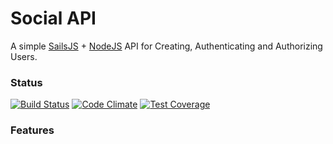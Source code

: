 # Social API

A simple [SailsJS] + [NodeJS] API for Creating, Authenticating and Authorizing Users.

### Status

[![Build Status](https://travis-ci.org/algope/social-api.svg?branch=master)](https://travis-ci.org/algope/social-api)
[![Code Climate](https://codeclimate.com/github/algope/social-api/badges/gpa.svg)](https://codeclimate.com/github/algope/social-api)
[![Test Coverage](https://codeclimate.com/github/algope/social-api/badges/coverage.svg)](https://codeclimate.com/github/algope/social-api/coverage)

### Features




[SailsJS]: <http://sailsjs.org/>
[NodeJS]: <https://nodejs.org/en/>
